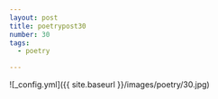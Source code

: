```yaml
---
layout: post
title: poetrypost30
number: 30
tags:
  - poetry

---
```




![_config.yml]({{ site.baseurl }}/images/poetry/30.jpg)

